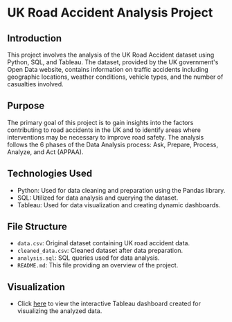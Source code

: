

# UK Road Accident Analysis Project

## Introduction
This project involves the analysis of the UK Road Accident dataset using Python, SQL, and Tableau. The dataset, provided by the UK government's Open Data website, contains information on traffic accidents including geographic locations, weather conditions, vehicle types, and the number of casualties involved.

## Purpose
The primary goal of this project is to gain insights into the factors contributing to road accidents in the UK and to identify areas where interventions may be necessary to improve road safety. The analysis follows the 6 phases of the Data Analysis process: Ask, Prepare, Process, Analyze, and Act (APPAA).

## Technologies Used
- Python: Used for data cleaning and preparation using the Pandas library.
- SQL: Utilized for data analysis and querying the dataset.
- Tableau: Used for data visualization and creating dynamic dashboards.

## File Structure
- `data.csv`: Original dataset containing UK road accident data.
- `cleaned_data.csv`: Cleaned dataset after data preparation.
- `analysis.sql`: SQL queries used for data analysis.
- `README.md`: This file providing an overview of the project.

## Visualization
- Click [here](link-to-your-tableau-dashboard) to view the interactive Tableau dashboard created for visualizing the analyzed data.

